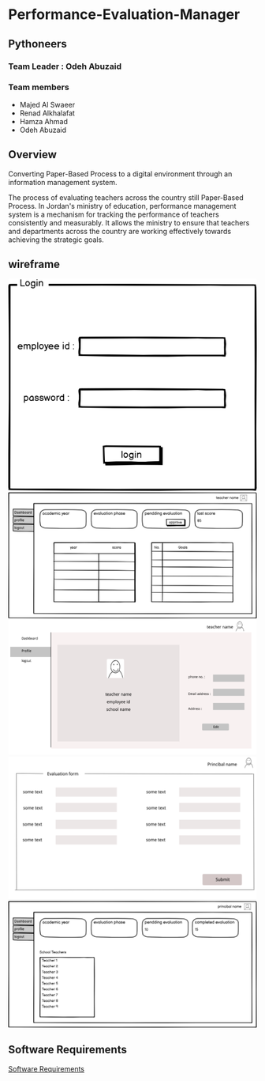 # Performance-Evaluation-Manager

## Pythoneers

### Team Leader : Odeh Abuzaid

### Team members

- Majed Al Swaeer
- Renad Alkhalafat
- Hamza Ahmad
- Odeh Abuzaid

## Overview

Converting Paper-Based Process to a digital environment through an information management system.

The process of evaluating teachers across the country still Paper-Based Process. In Jordan's ministry of education,
performance management system is a mechanism for tracking the performance of teachers consistently and measurably.
It allows the ministry to ensure that teachers and departments across the country are working effectively towards achieving the strategic goals.

## wireframe

![wf1](./wireframe/sample-login.png)
![wf1](./wireframe/sample-teacher-dashboard.png)
![wf1](./wireframe/sample-teacher-profile.png)
![wf1](./wireframe/sample-evaluation-form.png)
![wf1](./wireframe/sample-princebal-dashboard.png)

## Software Requirements

[Software Requirements](requirements.md)

